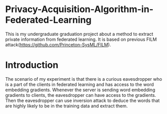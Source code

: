 # Privacy-Acquisition-Algorithm-in-Federated-Learning
This is my undergraduate graduation project about a method to extract private information from federated learning. It is based on previous FILM attack(https://github.com/Princeton-SysML/FILM).

# Introduction
The scenario of my experiment is that there is a curious eavesdropper who is a part of the clients in federated learning and has access to the word embedding gradients. Whenever the server is sending word embedding gradients to clients, the eavesdropper can have access to the gradients. Then the eavesdropper can use inversion attack to deduce the words that are highly likely to be in the training data and extract them.


